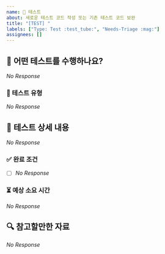 ```yaml
---
name: 🧪 테스트
about: 새로운 테스트 코드 작성 또는 기존 테스트 코드 보완
title: "[TEST] "
labels: ["Type: Test :test_tube:", "Needs-Triage :mag:"]
assignees: []
---
```


## 📌 어떤 테스트를 수행하나요?

<!--
  테스트할 기능과 목적을 3줄 이내로 간결하게 설명해주세요.
  (예시) 회원 도메인에 사용되는 VO에 대해, 유효성 검증 로직 테스트를 수행한다.
-->

_No Response_

### 🔬 테스트 유형

<!--
  테스트 진입점을 기준으로, 테스트 코드의 범위를 알려주세요.
  (예시) 단위 테스트(유효성 검증 로직), 통합 테스트(회원 VO 생성), E2E 테스트(실제 회원가입)
-->

_No Response_

## 📜 테스트 상세 내용

<!--
  테스트 대상 기능과 테스트 항목들을 구체적으로 작성해주세요.
  (예시) 회원 이름, 이메일, 비밀번호 등 VO 별 생성 조건 테스트
  - VO 생성자에 유효하지 않은 값 전달 시 예외를 던진다.
  - 예외 타입과 메시지가 명시되어 있는지 확인
-->

_No Response_

### ✅ 완료 조건

<!--
  어떤 상태가 되면 테스트 작업이 완료된 것으로 간주하나요?
  (예시) 회원 도메인에 대해 작성된 모든 테스트가 통과하고, 모든 VO 생성 로직에 대해 테스트 커버리지 100%를 만족한다.
-->

- [ ] _No Response_

### ⏳ 예상 소요 시간

<!--
  예상되는 작업 소요 시간을 대략적으로 입력해주세요.
-->

_No Response_

## 🔍 참고할만한 자료

<!--
  참고할만한 코드, 기존 테스트 사례, 관련 문서 등을 자유롭게 추가하세요.
  (예시) [단위 테스트 작성 가이드](https://...)
-->

_No Response_
